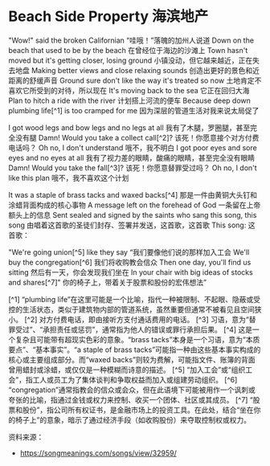 # Beach Side Property 海滨地产

"Wow!" said the broken Californian
“哇哦！”落魄的加州人说道
Down on the beach that used to be by the beach
在曾经位于海边的沙滩上
Town hasn't moved but it's getting closer, losing ground
小镇没动，但它越来越近，正在失去地盘
Making better views and close relaxing sounds
创造出更好的景色和近距离的舒缓声音
Ground sure don't like the way it's treated so now
土地肯定不喜欢它所受到的对待，所以现在
It's moving back to the sea
它正在回归大海
Plan to hitch a ride with the river
计划搭上河流的便车
Because deep down plumbing life[^1] is too cramped for me
因为深层的管道生活对我来说太局促了

I got wood legs and bow legs and no legs at all
我有了木腿，罗圈腿，甚至完全没有腿
Damn! Would you take a collect call[^2]?
该死！你愿意接个对方付费电话吗？
Oh no, I don't understand
哦不，我不明白
I got poor eyes and sore eyes and no eyes at all
我有了视力差的眼睛，酸痛的眼睛，甚至完全没有眼睛
Damn! Would you take the fall[^3]?
该死！你愿意替罪受过吗？
Oh no, I don't like this plan
哦不，我不喜欢这个计划

It was a staple of brass tacks and waxed backs[^4]
那是一件由黄铜大头钉和涂蜡背面构成的核心事物
A message left on the forehead of God
一条留在上帝额头上的信息
Sent sealed and signed by the saints who sang this song, this song
由唱着这首歌的圣徒们封存、签署并发送，这首歌，这首歌
This song:
这首歌：

"We're going union[^5] like they say
“我们要像他们说的那样加入工会
We'll buy the congregation[^6]
我们将收购教会信众
Then one day, you'll find us sitting
然后有一天，你会发现我们坐在
In your chair with big ideas of stocks and shares[^7]"
你的椅子上，带着关于股票和股份的宏伟想法”

[^1] “plumbing life”在这里可能是一个比喻，指代一种被限制、不起眼、隐蔽或受控的生活状态，类似于建筑物内部的管道系统，虽然重要但通常不被看见且空间狭小。
[^2] 对方付费电话，即由接听方支付通话费用的电话。
[^3] 习语，意为“替罪受过”、“承担责任或惩罚”，通常指为他人的错误或罪行承担后果。
[^4] 这是一个复杂且可能带有超现实色彩的意象。“brass tacks”本身是一个习语，意为“本质要点”、“基本事实”。“a staple of brass tacks”可能指一种由这些基本事实构成的核心或主要组成部分。而“waxed backs”则较为费解，可能指文件、账簿的背面曾用蜡封或涂蜡，或仅仅是一种模糊而诗意的描述。
[^5] “加入工会”或“组织工会”，指工人或员工为了集体谈判和争取权益而加入或组建劳动组织。
[^6] “congregation”通常指教会的信众或会众，但在此语境下可能被用作一个讽刺或夸张的比喻，指通过金钱或权力来控制、收买一个团体、社区或其成员。
[^7] “股票和股份”，指公司所有权证书，是金融市场上的投资工具。在此处，结合“坐在你的椅子上”的意象，暗示了通过经济手段（如收购股份）来夺取控制权或权力。


资料来源：
- https://songmeanings.com/songs/view/32959/
